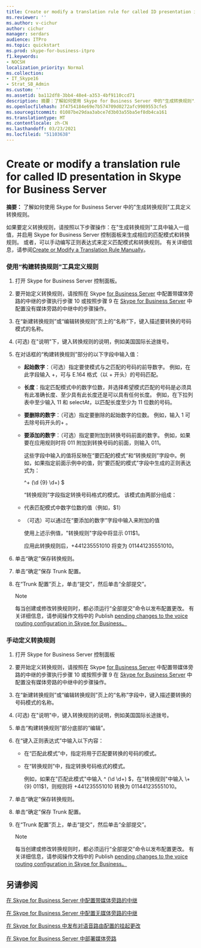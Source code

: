 ```yaml
---
title: Create or modify a translation rule for called ID presentation in Skype for Business Server
ms.reviewer: ''
ms.author: v-cichur
author: cichur
manager: serdars
audience: ITPro
ms.topic: quickstart
ms.prod: skype-for-business-itpro
f1.keywords:
- NOCSH
localization_priority: Normal
ms.collection:
- IT_Skype16
- Strat_SB_Admin
ms.custom: ''
ms.assetid: ba112df8-3bb4-48e4-a353-4bf9110ccd71
description: 摘要：了解如何使用 Skype for Business Server 中的"生成转换规则"工具定义转换规则。
ms.openlocfilehash: 3f4754184e69e7b574709d0272afc9989553cfe5
ms.sourcegitcommit: 01087be29daa3abce7d3b03a55ba5ef8db4ca161
ms.translationtype: MT
ms.contentlocale: zh-CN
ms.lasthandoff: 03/23/2021
ms.locfileid: "51103638"
---
```

# <a name="create-or-modify-a-translation-rule-for-called-id-presentation-in-skype-for-business-server"></a>Create or modify a translation rule for called ID presentation in Skype for Business Server

**摘要：** 了解如何使用 Skype for Business Server 中的"生成转换规则"工具定义转换规则。

如果要定义转换规则，请按照以下步骤操作：在"生成转换规则"工具中输入一组值，并启用 Skype for Business Server 控制面板来生成相应的匹配模式和转换规则。 或者，可以手动编写正则表达式来定义匹配模式和转换规则。 有关详细信息，请参阅[Create or Modify a Translation Rule Manually](/previous-versions/office/lync-server-2013/lync-server-2013-create-or-modify-a-translation-rule-manually)。

### <a name="to-define-a-rule-by-using-the-build-a-translation-rule-tool"></a>使用“构建转换规则”工具定义规则

1. 打开 Skype for Business Server 控制面板。

2. 要开始定义转换规则，请按照在 Skype [for Business Server](configure-trunk-with-media-bypass.md) 中配置带媒体旁路的中继的步骤执行步骤 10 或按照步骤 9 在 [Skype for Business Server](configure-trunk-without-media-bypass.md) 中配置没有媒体旁路的中继中的步骤操作。

3. 在“新建转换规则”或“编辑转换规则”页上的“名称”下，键入描述要转换的号码模式的名称。

4.  (可选) 在"说明"下，键入转换规则的说明，例如美国国际长途拨号。

5. 在对话框的“构建转换规则”部分的以下字段中输入值：

   - **起始数字**：（可选）指定要使模式与之匹配的号码的前导数字。 例如，在此字段输入 +，可与 E.164 格式（以 + 开头）的号码匹配。

   - **长度**：指定匹配模式中的数字位数，并选择希望模式匹配的号码是必须具有此准确长度、至少具有此长度还是可以具有任何长度。 例如，在下拉列表中至少输入 11 和 selectAt，以匹配长度至少为 11 位数的号码。

   - **要删除的数字**：（可选）指定要删除的起始数字的位数。 例如，输入 1 可去除号码开头的+ 。

   - **要添加的数字**：（可选）指定要附加到转换号码前面的数字。 例如，如果要在应用规则时将 011 附加到转换号码的前面，则输入 011。

     这些字段中输入的值将反映在“要匹配的模式”和“转换规则”字段中。例如，如果指定前面示例中的值，则“要匹配的模式”字段中生成的正则表达式为：

     ^\+ (\d {9} \d+) $

     “转换规则”字段指定转换号码格式的模式。 该模式由两部分组成：

   - 代表匹配模式中数字位数的值（例如，$1）

   - （可选）可以通过在“要添加的数字”字段中输入来附加的值

     使用上述示例值，"转换规则"字段中将显示 011$1。 

     应用此转换规则后，+441235551010 将变为 011441235551010。

6. 单击“确定”保存转换规则。

7. 单击“确定”保存 Trunk 配置。

8. 在“Trunk 配置”页上，单击“提交”，然后单击“全部提交”。

   > [!NOTE]
   > 每当创建或修改转换规则时，都必须运行“全部提交”命令以发布配置更改。 有关详细信息，请参阅操作文档中的 Publish [pending changes to the voice routing configuration in Skype for Business。](voice-route-config-changes.md)

### <a name="to-define-a-translation-rule-manually"></a>手动定义转换规则

1. 打开 Skype for Business Server 控制面板

2. 要开始定义转换规则，请按照在 Skype [for Business Server](configure-trunk-with-media-bypass.md) 中配置带媒体旁路的中继的步骤执行步骤 10 或按照步骤 9 在 [Skype for Business Server](configure-trunk-without-media-bypass.md) 中配置没有媒体旁路的中继中的步骤操作。

3. 在“新建转换规则”或“编辑转换规则”页上的“名称”字段中，键入描述要转换的号码模式的名称。

4.  (可选) 在"说明"中，键入转换规则的说明，例如美国国际长途拨号。

5. 单击“构建转换规则”部分底部的“编辑”。

6. 在“键入正则表达式”中输入以下内容：

   - 在“匹配此模式”中，指定将用于匹配要转换的号码的模式。

   - 在“转换规则”中，指定转换号码格式的模式。

     例如，如果在"匹配此模式"中输入 ^ (\d \d+) $，在"转换规则"中输入 \+ {9} 011$1，则规则将 +441235551010 转换为 011441235551010。  

7. 单击“确定”保存转换规则。

8. 单击“确定”保存 Trunk 配置。

9. 在“Trunk 配置”页上，单击“提交”，然后单击“全部提交”。

    > [!NOTE]
    > 每当创建或修改转换规则时，都必须运行“全部提交”命令以发布配置更改。 有关详细信息，请参阅操作文档中的 Publish [pending changes to the voice routing configuration in Skype for Business。](voice-route-config-changes.md)

## <a name="see-also"></a>另请参阅

[在 Skype for Business Server 中配置带媒体旁路的中继](configure-trunk-with-media-bypass.md)

[在 Skype for Business Server 中配置无媒体旁路的中继](configure-trunk-without-media-bypass.md)

[在 Skype for Business 中发布对语音路由配置的挂起更改](voice-route-config-changes.md)

[在 Skype for Business Server 中部署媒体旁路](deploy-media-bypass.md)